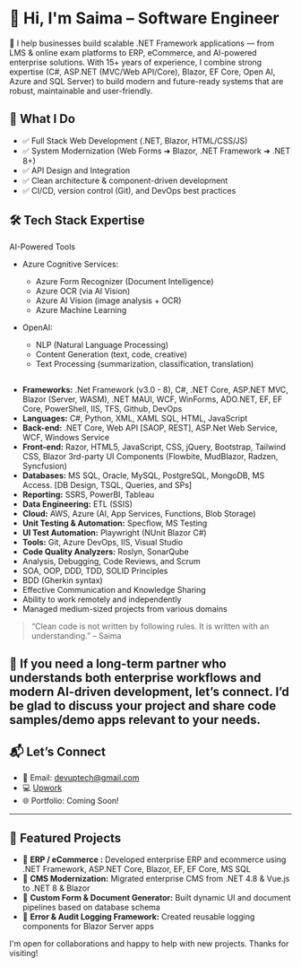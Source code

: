 # 👋 Hi, I'm Saima – Software Engineer


🚀 I help businesses build scalable .NET Framework applications — from LMS & online exam platforms to ERP, eCommerce, and AI-powered enterprise solutions. With 15+ years of experience, I combine strong expertise (C#, ASP.NET (MVC/Web API/Core), Blazor, EF Core, Open AI, Azure and SQL Server) to build modern and future-ready systems that are robust, maintainable and user-friendly.


## 🧠 What I Do
- ✅ Full Stack Web Development (.NET, Blazor, HTML/CSS/JS)
- ✅ System Modernization (Web Forms ➜ Blazor, .NET Framework ➜ .NET 8+)
- ✅ API Design and Integration
- ✅ Clean architecture & component-driven development
- ✅ CI/CD, version control (Git), and DevOps best practices


## 🛠️ Tech Stack Expertise
 AI-Powered Tools
- Azure Cognitive Services:
  -   Azure Form Recognizer (Document Intelligence)
  -   Azure OCR (via AI Vision)
  -   Azure AI Vision (image analysis + OCR)
  -   Azure Machine Learning

- OpenAI:
  - NLP (Natural Language Processing)
  - Content Generation (text, code, creative)
  - Text Processing (summarization, classification, translation)
##
- **Frameworks:** .Net Framework (v3.0 - 8), C#, .NET Core, ASP.NET MVC, Blazor (Server, WASM), .NET MAUI, WCF, WinForms, ADO.NET, EF, EF Core, PowerShell, IIS, TFS, Github, DevOps
- **Languages:** C#, Python, XML, XAML SQL, HTML, JavaScript
- **Back-end:** .NET Core, Web API [SAOP, REST], ASP.Net Web Service, WCF, Windows Service
- **Front-end:** Razor, HTML5, JavaScript, CSS, jQuery, Bootstrap, Tailwind CSS, Blazor 3rd-party UI Components (Flowbite, MudBlazor, Radzen, Syncfusion)
- **Databases:** MS SQL, Oracle, MySQL, PostgreSQL, MongoDB, MS Access. [DB Design, TSQL, Queries, and SPs]
- **Reporting:** SSRS, PowerBI, Tableau
- **Data Engineering:**  ETL (SSIS)
- **Cloud:** AWS, Azure (AI, App Services, Functions, Blob Storage)
- **Unit Testing & Automation:** Specflow, MS Testing
- **UI Test Automation:**  Playwright (NUnit Blazor C#)
- **Tools:** Git, Azure DevOps, IIS, Visual Studio
- **Code Quality Analyzers:** Roslyn, SonarQube
- Analysis, Debugging, Code Reviews, and Scrum
- SOA, OOP, DDD, TDD, SOLID Principles
- BDD (Gherkin syntax)
- Effective Communication and Knowledge Sharing
- Ability to work remotely and independently
- Managed medium-sized projects from various domains

> “Clean code is not written by following rules. It is written with an understanding.” – Saima

##

## 💬 If you need a long-term partner who understands both enterprise workflows and modern AI-driven development, let’s connect. I’d be glad to discuss your project and share code samples/demo apps relevant to your needs.

## 📬 Let’s Connect
- 📧 Email: [devuptech@gmail.com](mailto:devuptech@gmail.com)
- 💻 [Upwork](https://www.upwork.com/freelancers/saimaanoureen?mp_source=share)
- 🌐 Portfolio: Coming Soon!

---


## 🚀 Featured Projects
- 🔹 **ERP / eCommerce :** Developed enterprise ERP and ecommerce using .NET Framework, ASP.NET Core, Blazor, EF, EF Core, MS SQL
- 🔹 **CMS Modernization:** Migrated enterprise CMS from .NET 4.8 & Vue.js to .NET 8 & Blazor
- 🔹 **Custom Form & Document Generator:** Built dynamic UI and document pipelines based on database schema
- 🔹 **Error & Audit Logging Framework:** Created reusable logging components for Blazor Server apps


I'm open for collaborations and happy to help with new projects. Thanks for visiting!
